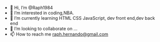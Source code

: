 - 👋 Hi, I’m @Raph1984
- 👀 I’m interested in coding,NBA.
- 🌱 I’m currently learning HTML CSS JavaScript, dev front end,dev back end
- 💞️ I’m looking to collaborate on ...
- 📫 How to reach me raph.hernando@gmail.com

<!---
Raph1984/Raph1984 is a ✨ special ✨ repository because its `README.md` (this file) appears on your GitHub profile.
You can click the Preview link to take a look at your changes.
--->
